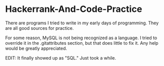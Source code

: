 # Hackerrank-And-Code-Practice

There are programs I tried to write in my early days of programming. They are all good sources for practice.

For some reason, MySQL is not being recognized as a language. I tried to override it in the .gitattributes section, but that does little to fix it. Any help would be greatly appreciated.

EDIT: It finally showed up as "SQL." Just took a while.
